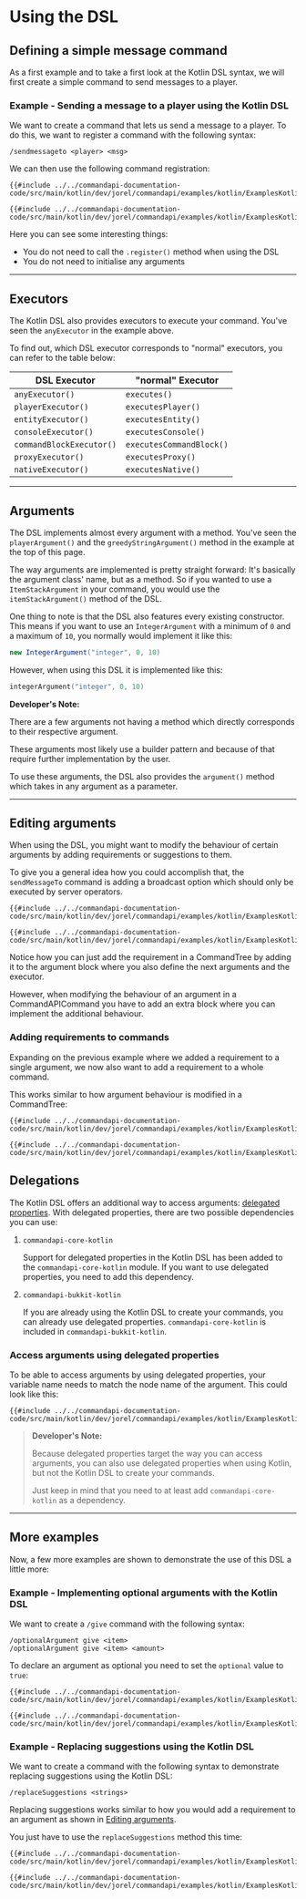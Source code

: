 # Using the DSL

## Defining a simple message command

As a first example and to take a first look at the Kotlin DSL syntax, we will first create a simple command to send messages to a player.

<div class="example">

### Example - Sending a message to a player using the Kotlin DSL

We want to create a command that lets us send a message to a player. To do this, we want to register a command with the following syntax:

```mccmd
/sendmessageto <player> <msg>
```

We can then use the following command registration:

<div class="multi-pre">

```kotlin,CommandTree
{{#include ../../commandapi-documentation-code/src/main/kotlin/dev/jorel/commandapi/examples/kotlin/ExamplesKotlinDSL.kt:kotlindsl1}}
```

```kotlin,CommandAPICommand
{{#include ../../commandapi-documentation-code/src/main/kotlin/dev/jorel/commandapi/examples/kotlin/ExamplesKotlinDSL.kt:kotlindsl2}}
```

</div>

Here you can see some interesting things:

- You do not need to call the `.register()` method when using the DSL
- You do not need to initialise any arguments

</div>

-----

## Executors

The Kotlin DSL also provides executors to execute your command. You've seen the `anyExecutor` in the example above.

To find out, which DSL executor corresponds to "normal" executors, you can refer to the table below:

| DSL Executor             | "normal" Executor        |
|--------------------------|--------------------------|
| `anyExecutor()`          | `executes()`             |
| `playerExecutor()`       | `executesPlayer()`       |
| `entityExecutor()`       | `executesEntity()`       |
| `consoleExecutor()`      | `executesConsole()`      |
| `commandBlockExecutor()` | `executesCommandBlock()` |
| `proxyExecutor()`        | `executesProxy()`        |
| `nativeExecutor()`       | `executesNative()`       |

-----

## Arguments

The DSL implements almost every argument with a method. You've seen the `playerArgument()` and the `greedyStringArgument()` method in the example at the top of this page.

The way arguments are implemented is pretty straight forward: It's basically the argument class' name, but as a method. So if you wanted to use a `ItemStackArgument` in your command, you would use the `itemStackArgument()` method of the DSL.

One thing to note is that the DSL also features every existing constructor. This means if you want to use an `IntegerArgument` with a minimum of `0` and a maximum of `10`, you normally would implement it like this:

```java
new IntegerArgument("integer", 0, 10)
```

However, when using this DSL it is implemented like this:

```kotlin
integerArgument("integer", 0, 10)
```

<div class="warning">

**Developer's Note:**

There are a few arguments not having a method which directly corresponds to their respective argument.

These arguments most likely use a builder pattern and because of that require further implementation by the user.

To use these arguments, the DSL also provides the `argument()` method which takes in any argument as a parameter.

</div>

-----

## Editing arguments

When using the DSL, you might want to modify the behaviour of certain arguments by adding requirements or suggestions to them.

To give you a general idea how you could accomplish that, the `sendMessageTo` command is adding a broadcast option which should only be executed by server operators.

<div class="multi-pre">

```kotlin,CommandTree
{{#include ../../commandapi-documentation-code/src/main/kotlin/dev/jorel/commandapi/examples/kotlin/ExamplesKotlinDSL.kt:kotlindsl3}}
```

```kotlin,CommandAPICommand
{{#include ../../commandapi-documentation-code/src/main/kotlin/dev/jorel/commandapi/examples/kotlin/ExamplesKotlinDSL.kt:kotlindsl4}}
```

</div>

Notice how you can just add the requirement in a CommandTree by adding it to the argument block where you also define the next arguments and the executor.

However, when modifying the behaviour of an argument in a CommandAPICommand you have to add an extra block where you can implement the additional behaviour.

### Adding requirements to commands

Expanding on the previous example where we added a requirement to a single argument, we now also want to add a requirement to a whole command.

This works similar to how argument behaviour is modified in a CommandTree:

<div class="multi-pre">

```kotlin,CommandTree
{{#include ../../commandapi-documentation-code/src/main/kotlin/dev/jorel/commandapi/examples/kotlin/ExamplesKotlinDSL.kt:kotlindsl5}}
```

```kotlin,CommandAPICommand
{{#include ../../commandapi-documentation-code/src/main/kotlin/dev/jorel/commandapi/examples/kotlin/ExamplesKotlinDSL.kt:kotlindsl6}}
```

</div>

## Delegations

The Kotlin DSL offers an additional way to access arguments: [delegated properties](https://kotlinlang.org/docs/delegated-properties.html). With delegated properties, there are two possible dependencies you can use:

1. `commandapi-core-kotlin`

   Support for delegated properties in the Kotlin DSL has been added to the `commandapi-core-kotlin` module. If you want to use delegated properties, you need to add this dependency.

2. `commandapi-bukkit-kotlin`

   If you are already using the Kotlin DSL to create your commands, you can already use delegated properties. `commandapi-core-kotlin` is included in `commandapi-bukkit-kotlin`.

### Access arguments using delegated properties

To be able to access arguments by using delegated properties, your variable name needs to match the node name of the argument. This could look like this:

<div class="multi-pre">

```kotlin,Delegated_properties_example
{{#include ../../commandapi-documentation-code/src/main/kotlin/dev/jorel/commandapi/examples/kotlin/ExamplesKotlinDSL.kt:kotlindsl7}}
```

</div>

> **Developer's Note:**
>
> Because delegated properties target the way you can access arguments, you can also use delegated properties when using Kotlin, but not the Kotlin DSL to create your commands.
>
> Just keep in mind that you need to at least add `commandapi-core-kotlin` as a dependency.

-----

## More examples

Now, a few more examples are shown to demonstrate the use of this DSL a little more:

<div class="example">

### Example - Implementing optional arguments with the Kotlin DSL

We want to create a `/give` command with the following syntax:

```mccmd
/optionalArgument give <item>
/optionalArgument give <item> <amount>
```

To declare an argument as optional you need to set the `optional` value to `true`:

<div class="multi-pre">

```kotlin,CommandTree
{{#include ../../commandapi-documentation-code/src/main/kotlin/dev/jorel/commandapi/examples/kotlin/ExamplesKotlinDSL.kt:kotlindsl8}}
```

```kotlin,CommandAPICommand
{{#include ../../commandapi-documentation-code/src/main/kotlin/dev/jorel/commandapi/examples/kotlin/ExamplesKotlinDSL.kt:kotlindsl9}}
```

</div>

</div>

<div class="example">

### Example - Replacing suggestions using the Kotlin DSL

We want to create a command with the following syntax to demonstrate replacing suggestions using the Kotlin DSL:

```mccmd
/replaceSuggestions <strings>
```

Replacing suggestions works similar to how you would add a requirement to an argument as shown in [Editing arguments](#editing-arguments).

You just have to use the `replaceSuggestions` method this time:

<div class="multi-pre">

```kotlin,CommandTree
{{#include ../../commandapi-documentation-code/src/main/kotlin/dev/jorel/commandapi/examples/kotlin/ExamplesKotlinDSL.kt:kotlindsl10}}
```

```kotlin,CommandAPICommand
{{#include ../../commandapi-documentation-code/src/main/kotlin/dev/jorel/commandapi/examples/kotlin/ExamplesKotlinDSL.kt:kotlindsl11}}
```

</div>

</div>
